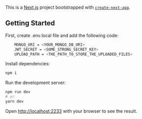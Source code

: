 This is a [Next.js](https://nextjs.org/) project bootstrapped with [`create-next-app`](https://github.com/vercel/next.js/tree/canary/packages/create-next-app).

## Getting Started

First, create .env.local file and add the following code:

```bash
    MONGO_URI = <YOUR_MONGO_DB_URI>
    JWT_SECRET = <SOME_STRONG_SECRET_KEY>
    UPLOAD_PATH = <THE_PATH_TO_STORE_THE_UPLOADED_FILES>
```

Install dependencies:

```bash
npm i
```

Run the development server:

```bash
npm run dev
# or
yarn dev
```

Open [http://localhost:2233](http://localhost:2233) with your browser to see the result.
